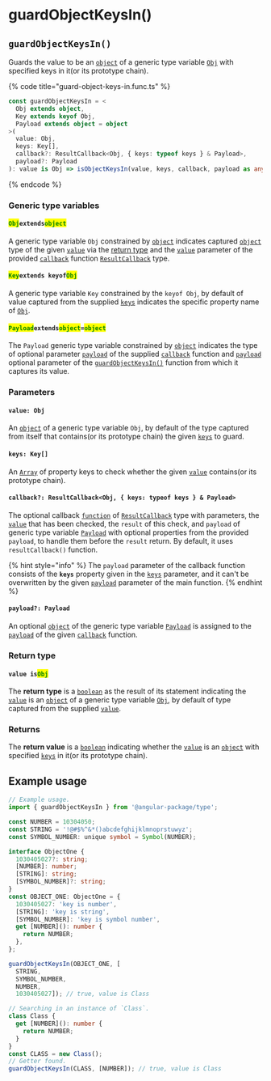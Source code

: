 # guardObjectKeysIn()

## `guardObjectKeysIn()`

Guards the value to be an [`object`](https://developer.mozilla.org/en-US/docs/Web/JavaScript/Reference/Global\_Objects/Object) of a generic type variable [`Obj`](guardobjectkeysin.md#objextendsobject) with specified keys in it(or its prototype chain).

{% code title="guard-object-keys-in.func.ts" %}
```typescript
const guardObjectKeysIn = <
  Obj extends object,
  Key extends keyof Obj,
  Payload extends object = object
>(
  value: Obj,
  keys: Key[],
  callback?: ResultCallback<Obj, { keys: typeof keys } & Payload>,
  payload?: Payload
): value is Obj => isObjectKeysIn(value, keys, callback, payload as any);
```
{% endcode %}

### Generic type variables

#### <mark style="color:green;">**`Obj`**</mark>**`extends`**<mark style="color:green;">**`object`**</mark>

A generic type variable `Obj` constrained by [`object`](https://developer.mozilla.org/en-US/docs/Web/JavaScript/Reference/Global\_Objects/Object) indicates captured [`object`](https://developer.mozilla.org/en-US/docs/Web/JavaScript/Reference/Global\_Objects/Object) type of the given [`value`](guardobjectkeysin.md#value-obj) via the [return type](guardobjectkeysin.md#return-type) and the [`value`](../types/resultcallback.md#value-value) parameter of the provided [`callback`](guardobjectkeysin.md#callback-resultcallback-less-than-obj-keys-typeof-keys-and-payload-greater-than) function [`ResultCallback`](../types/resultcallback.md) type.

#### <mark style="color:green;">**`Key`**</mark>**`extends keyof`**<mark style="color:green;">**`Obj`**</mark>

A generic type variable `Key` constrained by the `keyof Obj`, by default of value captured from the supplied [`keys`](guardobjectkeysin.md#keys-key) indicates the specific property name of [`Obj`](guardobjectkeysin.md#objextendsobject).

#### <mark style="color:green;">**`Payload`**</mark>**`extends`**<mark style="color:green;">**`object`**</mark>**`=`**<mark style="color:green;">**`object`**</mark>

The `Payload` generic type variable constrained by [`object`](https://www.typescriptlang.org/docs/handbook/basic-types.html#object) indicates the type of optional parameter [`payload`](../types/resultcallback.md#payload-payload) of the supplied [`callback`](guardobjectkeysin.md#callback-resultcallback-less-than-obj-keys-typeof-keys-and-payload-greater-than) function and [`payload`](guardobjectkeysin.md#payload-payload) optional parameter of the [`guardObjectKeysIn()`](guardobjectkeysin.md#guardobjectkeysin) function from which it captures its value.

### Parameters

#### `value: Obj`

An [`object`](https://developer.mozilla.org/en-US/docs/Web/JavaScript/Reference/Global\_Objects/Object) of a generic type variable `Obj`, by default of the type captured from itself that contains(or its prototype chain) the given [`keys`](guardobjectkeysin.md#keys-key) to guard.

#### `keys: Key[]`

An [`Array`](https://developer.mozilla.org/en-US/docs/Web/JavaScript/Reference/Global\_Objects/Array) of property keys to check whether the given [`value`](guardobjectkeysin.md#value-obj) contains(or its prototype chain).

#### `callback?: ResultCallback<Obj, { keys: typeof keys } & Payload>`

The optional callback [`function`](https://developer.mozilla.org/en-US/docs/Web/JavaScript/Guide/Functions) of [`ResultCallback`](../types/resultcallback.md) type with parameters, the [`value`](guardobjectkeysin.md#value-obj) that has been checked, the `result` of this check, and `payload` of generic type variable [`Payload`](guardobjectkeysin.md#payloadextendsobject-object) with optional properties from the provided `payload`, to handle them before the `result` return. By default, it uses `resultCallback()` function.

{% hint style="info" %}
The `payload` parameter of the callback function consists of the **`keys`** property given in the [`keys`](guardobjectkeysin.md#keys-key) parameter, and it can't be overwritten by the given [`payload`](guardobjectkeysin.md#payload-payload) parameter of the main function.
{% endhint %}

#### `payload?: Payload`

An optional [`object`](https://developer.mozilla.org/en-US/docs/Web/JavaScript/Reference/Global\_Objects/Object) of the generic type variable [`Payload`](guardobjectkeysin.md#payloadextendsobject-object) is assigned to the [`payload`](../types/resultcallback.md#payload-payload) of the given [`callback`](guardobjectkeysin.md#callback-resultcallback-less-than-obj-keys-typeof-keys-and-payload-greater-than) function.

### Return type

#### `value is`<mark style="color:green;">`Obj`</mark>

The **return type** is a [`boolean`](https://www.typescriptlang.org/docs/handbook/basic-types.html#boolean) as the result of its statement indicating the [`value`](guardobjectkeysin.md#value-obj) is an [`object`](https://www.typescriptlang.org/docs/handbook/basic-types.html#object) of a generic type variable [`Obj`](guardobjectkeysin.md#objextendsobject), by default of type captured from the supplied [`value`](guardobjectkeysin.md#value-obj).

### Returns

The **return value** is a [`boolean`](https://developer.mozilla.org/en-US/docs/Web/JavaScript/Reference/Global\_Objects/Boolean) indicating whether the [`value`](guardobjectkeysin.md#value-obj) is an [`object`](https://developer.mozilla.org/en-US/docs/Web/JavaScript/Reference/Global\_Objects/Object) with specified [`keys`](guardobjectkeysin.md#keys-key) in it(or its prototype chain).

## Example usage

```typescript
// Example usage.
import { guardObjectKeysIn } from '@angular-package/type';

const NUMBER = 10304050;
const STRING = '!@#$%^&*()abcdefghijklmnoprstuwyz';
const SYMBOL_NUMBER: unique symbol = Symbol(NUMBER);

interface ObjectOne {
  1030405027?: string;
  [NUMBER]: number;
  [STRING]: string;
  [SYMBOL_NUMBER]?: string;
}
const OBJECT_ONE: ObjectOne = {
  1030405027: 'key is number',
  [STRING]: 'key is string',
  [SYMBOL_NUMBER]: 'key is symbol number',
  get [NUMBER](): number {
    return NUMBER;
  },
};

guardObjectKeysIn(OBJECT_ONE, [
  STRING,
  SYMBOL_NUMBER,
  NUMBER,
  1030405027]); // true, value is Class

// Searching in an instance of `Class`.
class Class {
  get [NUMBER](): number {
    return NUMBER;
  }
}
const CLASS = new Class();
// Getter found.
guardObjectKeysIn(CLASS, [NUMBER]); // true, value is Class
```
